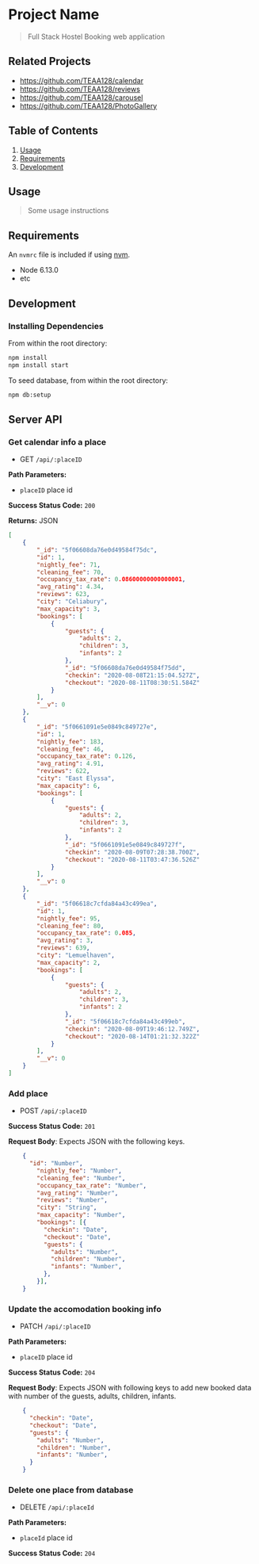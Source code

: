 # Project Name

> Full Stack Hostel Booking web application

## Related Projects

  - https://github.com/TEAA128/calendar
  - https://github.com/TEAA128/reviews
  - https://github.com/TEAA128/carousel
  - https://github.com/TEAA128/PhotoGallery

## Table of Contents

1. [Usage](#Usage)
1. [Requirements](#requirements)
1. [Development](#development)

## Usage

> Some usage instructions

## Requirements

An `nvmrc` file is included if using [nvm](https://github.com/creationix/nvm).

- Node 6.13.0
- etc

## Development

### Installing Dependencies

From within the root directory:

```sh
npm install
npm install start
```

To seed database, from within the root directory:

```sh
npm db:setup
```

## Server API

### Get calendar info a place
  * GET `/api/:placeID`

**Path Parameters:**
  * `placeID` place id

**Success Status Code:** `200`

**Returns:** JSON

```json
[
    {
        "_id": "5f06608da76e0d49584f75dc",
        "id": 1,
        "nightly_fee": 71,
        "cleaning_fee": 70,
        "occupancy_tax_rate": 0.08600000000000001,
        "avg_rating": 4.34,
        "reviews": 623,
        "city": "Celiabury",
        "max_capacity": 3,
        "bookings": [
            {
                "guests": {
                    "adults": 2,
                    "children": 3,
                    "infants": 2
                },
                "_id": "5f06608da76e0d49584f75dd",
                "checkin": "2020-08-08T21:15:04.527Z",
                "checkout": "2020-08-11T08:30:51.584Z"
            }
        ],
        "__v": 0
    },
    {
        "_id": "5f0661091e5e0849c849727e",
        "id": 1,
        "nightly_fee": 183,
        "cleaning_fee": 46,
        "occupancy_tax_rate": 0.126,
        "avg_rating": 4.91,
        "reviews": 622,
        "city": "East Elyssa",
        "max_capacity": 6,
        "bookings": [
            {
                "guests": {
                    "adults": 2,
                    "children": 3,
                    "infants": 2
                },
                "_id": "5f0661091e5e0849c849727f",
                "checkin": "2020-08-09T07:28:38.700Z",
                "checkout": "2020-08-11T03:47:36.526Z"
            }
        ],
        "__v": 0
    },
    {
        "_id": "5f06618c7cfda84a43c499ea",
        "id": 1,
        "nightly_fee": 95,
        "cleaning_fee": 80,
        "occupancy_tax_rate": 0.085,
        "avg_rating": 3,
        "reviews": 639,
        "city": "Lemuelhaven",
        "max_capacity": 2,
        "bookings": [
            {
                "guests": {
                    "adults": 2,
                    "children": 3,
                    "infants": 2
                },
                "_id": "5f06618c7cfda84a43c499eb",
                "checkin": "2020-08-09T19:46:12.749Z",
                "checkout": "2020-08-14T01:21:32.322Z"
            }
        ],
        "__v": 0
    }
]
```

### Add place
  * POST `/api/:placeID`

**Success Status Code:** `201`

**Request Body**: Expects JSON with the following keys.

```json
    {
      "id": "Number",
        "nightly_fee": "Number",
        "cleaning_fee": "Number",
        "occupancy_tax_rate": "Number",
        "avg_rating": "Number",
        "reviews": "Number",
        "city": "String",
        "max_capacity": "Number",
        "bookings": [{
          "checkin": "Date",
          "checkout": "Date",
          "guests": {
            "adults": "Number",
            "children": "Number",
            "infants": "Number",
          },
        }],
    }
```


### Update the accomodation booking info
  * PATCH `/api/:placeID`

**Path Parameters:**
  * `placeID` place id

**Success Status Code:** `204`

**Request Body**: Expects JSON with following keys to add new booked data with number of the guests, adults, children, infants.

```json
    {
      "checkin": "Date",
      "checkout": "Date",
      "guests": {
        "adults": "Number",
        "children": "Number",
        "infants": "Number",
      }
    }
```

### Delete one place from database
  * DELETE `/api/:placeId`

**Path Parameters:**
  * `placeId` place id

**Success Status Code:** `204`